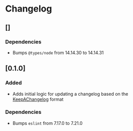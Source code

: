 # Changelog

## []
### Dependencies
- Bumps `@types/node` from 14.14.30 to 14.14.31

## [0.1.0]
### Added 
- Adds initial logic for updating a changelog based on the [KeepAChangelog](https://keepachangelog.com/en/1.0.0/) format
### Dependencies
- Bumps `eslint` from 7.17.0 to 7.21.0